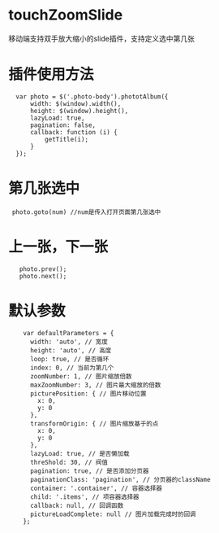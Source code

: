 # touchZoomSlide
移动端支持双手放大缩小的slide插件，支持定义选中第几张

# 插件使用方法

      var photo = $('.photo-body').phototAlbum({
          width: $(window).width(),
          height: $(window).height(),
          lazyLoad: true,
          pagination: false,
          callback: function (i) {
              getTitle(i);
          }
      });
      
# 第几张选中

     photo.goto(num) //num是传入打开页面第几张选中
  
 # 上一张，下一张
 
       photo.prev();
       photo.next();
   
# 默认参数

        var defaultParameters = {
          width: 'auto', // 宽度 
          height: 'auto', // 高度 
          loop: true, // 是否循环
          index: 0, // 当前为第几个
          zoomNumber: 1, // 图片缩放倍数
          maxZoomNumber: 3, // 图片最大缩放的倍数
          picturePosition: { // 图片移动位置
            x: 0,
            y: 0
          },
          transformOrigin: { // 图片缩放基于的点
            x: 0,
            y: 0
          },
          lazyLoad: true, // 是否懒加载
          threShold: 30, // 阀值
          pagination: true, // 是否添加分页器
          paginationClass: 'pagination', // 分页器的className
          container: '.container', // 容器选择器
          child: '.items', // 项容器选择器
          callback: null, // 回调函数
          pictureLoadComplete: null // 图片加载完成时的回调
        };



